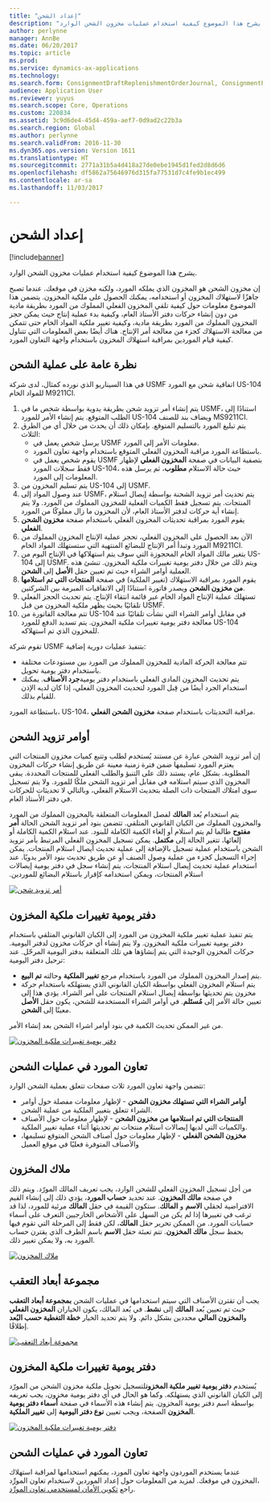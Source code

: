 ```yaml
---
title: "إعداد الشحن"
description: "يشرح هذا الموضوع كيفية استخدام عمليات مخزون الشحن الوارد."
author: perlynne
manager: AnnBe
ms.date: 06/20/2017
ms.topic: article
ms.prod: 
ms.service: dynamics-ax-applications
ms.technology: 
ms.search.form: ConsignmentDraftReplenishmentOrderJournal, ConsignmentProductReceiptLines, ConsignmentReplenishmentOrder, ConsignmentVendorPortalOnHand, InventJournalOwnershipChange, InventOnHandItemListPage, PurchTable, PurchVendorPortalConfirmedOrders, DirPartyTable, EcoResTrackingDimensionGroup, InventJournalName, InventOwner, InventTableInventoryDimensionGroups, VendTable
audience: Application User
ms.reviewer: yuyus
ms.search.scope: Core, Operations
ms.custom: 220834
ms.assetid: 3c9d6de4-45d4-459a-aef7-0d9ad2c22b3a
ms.search.region: Global
ms.author: perlynne
ms.search.validFrom: 2016-11-30
ms.dyn365.ops.version: Version 1611
ms.translationtype: HT
ms.sourcegitcommit: 2771a31b5a4d418a27de0ebe1945d1fed2d8d6d6
ms.openlocfilehash: df5862a75646976d315fa77531d7c4fe9b1ec499
ms.contentlocale: ar-sa
ms.lasthandoff: 11/03/2017

---
```


# <a name="set-up-consignment"></a>إعداد الشحن

[!include[banner](../includes/banner.md)]


يشرح هذا الموضوع كيفية استخدام عمليات مخزون الشحن الوارد.

إن مخزون الشحن هو المخزون الذي يملكه المورد، ولكنه مخزن في موقعك. عندما تصبح جاهزًا لاستهلاك المخزون أو استخدامه، يمكنك الحصول على ملكية المخزون. ‏‫يتضمن هذا الموضوع معلومات حول كيفية تلقي المخزون الفعلي المملوك من المورد بطريقة مادية من دون إنشاء حركات دفتر الأستاذ العام، وكيفية بدء عملية إنتاج حيث يمكن حجز المخزون المملوك من المورد بطريقة مادية، وكيفية تغيير ملكية المواد الخام حتى تتمكن من معالجة الاستهلاك كجزء من معالجة أمر الإنتاج.‬ هناك أيضًا بعض المعلومات التي تتناول كيفية قيام الموردين بمراقبة استهلاك المخزون باستخدام واجهة التعاون المورد. 

## <a name="overview-of-the-consignment-process"></a>نظرة عامة على عملية الشحن
في هذا السيناريو الذي نورده كمثال، لدى شركة USMF اتفاقية شحن مع المورد US-104 للمواد الخام M9211CI.

1.  يتم إنشاء أمر تزويد شحن بطريقة يدوية بواسطة شخص ما في USMF، استنادًا إلى الطلب المتوقع. يتم إنشاء الأمر للمورد US-104 ويضاف بند للصنف MS9211CI.
2.  يتم تبليغ المورد بالتسليم المتوقع. بإمكان ذلك أن يحدث من خلال أي من الطرق الثلاث:
    -   يرسل شخص يعمل في USMF معلومات الأمر إلى المورد.
    -   باستطاعة المورد مراقبة المخزون الفعلي المتوقع باستخدام واجهة تعاون المورد.
    -   يقوم شخص يعمل في USMF بتصفية البيانات في صفحة **المخزون الفعلي** لإظهار فقط سجلات المورد US-104، حيث حالة الاستلام **مطلوب**، ثم يرسل هذه المعلومات إلى المورد.
3.  يتم تسليم المخزون من US-104 إلى USMF.
4.  عند وصول المواد إلى USMF، يتم تحديث أمر تزويد الشحنة بواسطة إيصال استلام المنتجات. يتم تسجيل فقط الكميات الفعلية للمخزون المملوك من المورد. ولا يتم إنشاء أية حركات لدفتر الأستاذ العام، لأن المخزون ما زال مملوكًا من المورد.
5.  يقوم المورد بمراقبة تحديثات المخزون الفعلي باستخدام صفحة **مخزون الشحن الفعلي‬**.
6.  الآن بعد الحصول على المخزون الفعلي، تحجز عملية الإنتاج المخزون المملوك من المورد وتبدأ أمر الإنتاج للبضائع المنتهية‬ التي ستستهلك المواد الخام M9211CI.
7.  يتغير مالك المواد الخام المحجوزة التي سوف يتم استهلاكها في الإنتاج اليوم من US-104 إلى USMF. ويتم ذلك من خلال دفتر يومية تغييرات ملكية المخزون. تنشئ هذه العملية أوامر الشراء حيث تم تعيين حقل **الأصل** إلى **الشحن**.
8.  يقوم المورد بمراقبة الاستهلاك (تغيير الملكية) في صفحة **المنتجات التي تم استلامها من مخزون الشحن‬** ويصدر فاتورة استنادًا إلى الاتفاقيات المبرمة بين الشركتين.
9.  تستهلك عملية الإنتاج المواد الخام عبر قائمة انتقاء الإنتاج. يتم تحديث الحجز الفعلي تلقائيًا بحيث يظهر ملكية المخزون من قبل USMF.
10. تتم معالجة الفاتورة من US-104 في مقابل أوامر الشراء التي نشأت تلقائيًا عند معالجة دفتر يومية تغييرات ملكية المخزون‬. يتم تسديد الدفع للمورد US-104 للمخزون الذي تم استهلاكه.

تقوم شركة USMF بتنفيذ عمليات دورية إضافية:

-   تتم معالجة الحركة المادية للمخزون المملوك من المورد بين مستودعات مختلفة باستخدام دفتر يومية تحويل.
-   يتم تحديث المخزون المادي الفعلي باستخدام دفتر يومية**جرد الأصناف**. يمكنك استخدام الجرد أيضًا من قِبل المورد لتحديث المخزون الفعلي، إذا كان لديه الإذن للقيام بذلك.

باستطاعة المورد، US-104، مراقبة التحديثات باستخدام صفحة **مخزون الشحن الفعلي‬**.

## <a name="consignment-replenishment-orders"></a>أوامر تزويد الشحن
إن أمر تزويد الشحن عبارة عن مستند يُستخدم لطلب وتتبع كميات مخزون المنتجات التي يعتزم المورد تسليمها ضمن فترة زمنية معينة عن طريق إنشاء حركات المخزون المطلوبة. بشكل عام، يستند ذلك على التنبؤ والطلب الفعلي للمنتجات المحددة. يبقى المخزون الذي سيتم استلامه في مقابل أمر تزويد الشحن ملكًا للمورد. ولا يتم تسجيل سوى امتلاك المنتجات ذات الصلة بتحديث الاستلام الفعلي، وبالتالي لا تحديثات للحركات في دفتر الأستاذ العام. 

يتم استخدام بُعد **المالك** لفصل المعلومات المتعلقة بالمخزون المملوك من المورد والمخزون المملوك من الكيان القانوني المتلقي. ‏‫تتضمن بنود أمر تزويد الشحن الحالة **أمر مفتوح** طالما لم يتم استلام أو إلغاء الكمية الكاملة للبنود. عند استلام الكمية الكاملة أو إلغائها، تتغير الحالة إلى **مكتمل**. يمكن تسجيل المخزون الفعلي المرتبط بأمر تزويد الشحن باستخدام عملية تسجيل بالإضافة إلى عملية تحديث أيصال استلام المنتجات. يمكن إجراء التسجيل كجزء من عملية وصول الصنف أو عن طريق تحديث بنود الأمر يدويًا. عند استخدام عملية تحديث إيصال استلام المنتجات، يتم إنشاء سجل في دفتر يومية إيصالات استلام المنتجات، ويمكن استخدامه كإقرار باستلام البضائع للموردين.

[![أمر تزويد شحن](./media/consignment-replenishment-order.png)](./media/consignment-replenishment-order.png)

## <a name="inventory-ownership-change-journal"></a>دفتر يومية تغييرات ملكية المخزون
يتم تنفيذ عملية تغيير ملكية المخزون من المورد إلى الكيان القانوني المتلقي باستخدام دفتر يومية تغييرات ملكية المخزون‬. ولا يتم إنشاء أي حركات مخزون لدفتر اليومية. حركات المخزون الوحيدة التي يتم إنشاؤها هي تلك المتعلقة بدفتر اليومية المرحّل. عند ترحيل دفتر اليومية:

-   يتم إصدار المخزون المملوك من المورد باستخدام مرجع **تغيير الملكية** وحالته **‏‫تم البيع‬**.
-   يتم استلام المخزون الفعلي بواسطة الكيان القانوني الذي يستهلكه باستخدام حركة مخزون يتم تحديثها بواسطة إيصال استلام المنتجات على أمر الشراء. يؤدي هذا إلى تعيين حالة الأمر إلى **مُستَلم‬**. في أوامر الشراء المستخدمة للشحن، يكون حقل **الأصل** معينًا إلى **الشحن**.

من غير الممكن تحديث الكمية في بنود أوامر اشراء الشحن بعد إنشاء الأمر.

[![دفتر يومية تغييرات ملكية المخزون](./media/inventory-ownership-change-journal.png)](./media/inventory-ownership-change-journal.png)

## <a name="vendor-collaboration-in-consignment-processes"></a>تعاون المورد في عمليات الشحن
تتضمن واجهة تعاون المورد ثلاث صفحات تتعلق بعملية الشحن الوارد:

-   **أوامر الشراء** **التي تستهلك مخزون الشحن** - لإظهار معلومات مفصلة حول أوامر الشراء تتعلق بتغيير الملكية من عملية الشحن.
-   **المنتجات التي تم استلامها من مخزون الشحن‬** - لإظهار معلومات حول الأصناف والكميات التي لديها إيصالات استلام منتجات تم تحديثها أثناء عملية تغيير الملكية.
-   **مخزون الشحن الفعلي‬** - لإظهار معلومات حول أصناف الشحن المتوقع تسليمها، والأصناف المتوفرة فعليًا في موقع العميل

## <a name="inventory-owners"></a>ملاك المخزون
من أجل تسجيل المخزون الفعلي للشحن الوارد، يجب تعريف المالك المورّد. ويتم ذلك في صفحة **مالك المخزون**. عند تحديد **حساب المورد**، يؤدي ذلك إلى إنشاء القيم الافتراضية لحقلي **الاسم** و **المالك**. ستكون القيمة في حقل **المالك** مرئية للمورد، لذا قد ترغب في تغييرها إذا لم يكن من السهل على الأشخاص الخارجيين التعرف على أسماء حسابات المورد. من الممكن تحرير حقل **المالك**، لكن فقط إلى المرحلة التي تقوم فيها بحفظ سجل **مالك المخزون**. تتم تعبئة حقل **الاسم** باسم الطرف الذي يقترن حساب المورد به، ولا يمكن تغيير ذلك.

[![ملاك المخزون](./media/inventory-owners.png)](./media/inventory-owners.png)

## <a name="tracking-dimension-group"></a>مجموعة أبعاد التعقب
يجب أن تقترن الأصناف التي سيتم استخدامها في عمليات الشحن **بمجموعة أبعاد التعقب** حيث تم تعيين بُعد **المالك** إلى **نشط**. في بُعد المالك، يكون الخياران **المخزون الفعلي** و**المخزون المالي** محددين بشكل دائم. ولا يتم تحديد الخيار **خطة التغطية حسب البُعد‬** إطلاقًا.

[![مجموعة أبعاد التعقب](./media/tracking-dimension-group.png)](./media/tracking-dimension-group.png)

## <a name="inventory-ownership-change-journal"></a>دفتر يومية تغييرات ملكية المخزون
يُستخدم **دفتر يومية تغيير ملكية المخزون**لتسجيل تحويل ملكية مخزون الشحن من المورّد إلى الكيان القانوني الذي يستهلكه. وكما هو الحال في أي دفتر يومية مخزون، يجب تعريفه بواسطة اسم دفتر يومية المخزون. يتم إنشاء هذه الأسماء في صفحة **أسماء دفتر يومية المخزون** الصفحة، ويجب تعيين **نوع دفتر اليومية** إلى **تغيير الملكية**.

[![دفتر يومية تغييرات ملكية المخزون](./media/inventory-ownership-change-journal.png)](./media/inventory-ownership-change-journal.png)

## <a name="vendor-collaboration-in-consignment-processes"></a>تعاون المورد في عمليات الشحن
عندما يستخدم الموردون واجهة تعاون المورد، يمكنهم استخدامها لمراقبة استهلاك المخزون في موقعك. لمزيد من المعلومات حول إعداد الموردين لاستخدام تعاون المورِّد‏‎، راجع [تكوين الأمان لمستخدمي تعاون المورِّد](../procurement/configure-security-vendor-portal-users.md).







